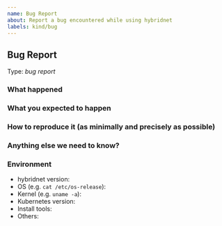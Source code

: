 ```yaml
---
name: Bug Report
about: Report a bug encountered while using hybridnet
labels: kind/bug
---
```


<!-- Please use this template while reporting a bug and provide as much info as possible. Not doing so may result in your bug not being addressed in a timely manner. Thanks!

Please try to use English to describe your issue, or at least provide a snippet of English translation.
-->

Bug Report
---

Type: *bug report*

### What happened

### What you expected to happen

### How to reproduce it (as minimally and precisely as possible)

### Anything else we need to know?

### Environment
- hybridnet version:
- OS (e.g. `cat /etc/os-release`):
- Kernel (e.g. `uname -a`):
- Kubernetes version:
- Install tools:
- Others:
